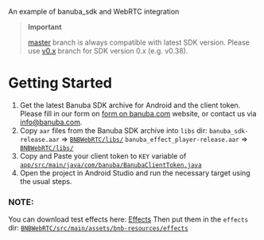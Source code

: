 An example of banuba_sdk and WebRTC integration

> **Important**
>
> [master](../../tree/master) branch is always compatible with latest SDK version. Please use [v0.x](../../tree/v0.x) branch for SDK version 0.x (e.g. v0.38).

# Getting Started

1. Get the latest Banuba SDK archive for Android and the client token. Please fill in our form on [form on banuba.com](https://www.banuba.com/face-filters-sdk) website, or contact us via [info@banuba.com](mailto:info@banuba.com).
2. Copy `aar` files from the Banuba SDK archive into `libs` dir:
   `banuba_sdk-release.aar` => [`BNBWebRTC/libs/`](../../tree/v0.x/BNBWebRTC/libs)
   `banuba_effect_player-release.aar` => [`BNBWebRTC/libs/`](../../tree/v0.x/BNBWebRTC/libs)
3. Copy and Paste your client token to `KEY` variable of [`app/src/main/java/com/banuba/BanubaClientToken.java`](../../tree/v0.x/app/src/main/java/com/banuba/BanubaClientToken.java)
4. Open the project in Android Studio and run the necessary target using the usual steps.

### NOTE:
You can download test effects here: [Effects](https://docs.banuba.com/face-ar-sdk/overview/demo_face_filters)
Then put them in the `effects` dir: [`BNBWebRTC/src/main/assets/bnb-resources/effects`](../../tree/v0.x/BNBWebRTC/src/main/assets/bnb-resources/effects) 

